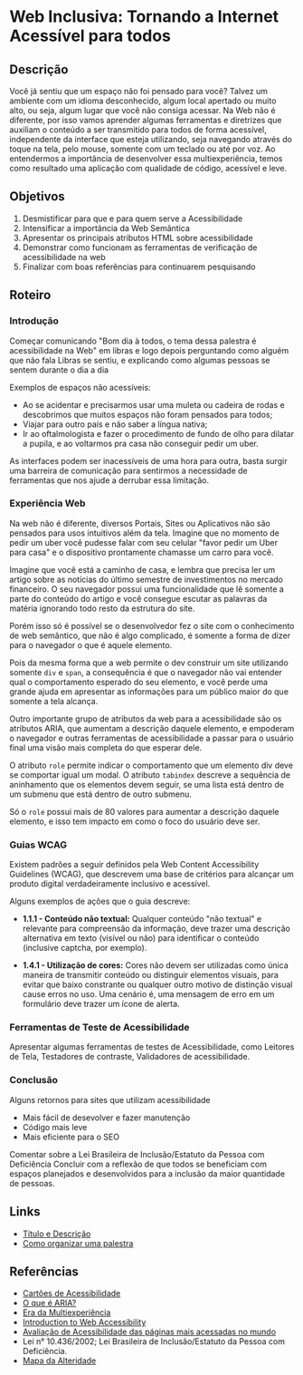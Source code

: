 # Web Inclusiva: Tornando a Internet Acessível para todos

## Descrição

Você já sentiu que um espaço não foi pensado para você? Talvez um ambiente com um idioma desconhecido, algum local apertado ou muito alto, ou seja, algum lugar que você não consiga acessar. Na Web não é diferente, por isso vamos aprender algumas ferramentas e diretrizes que auxiliam o conteúdo a ser transmitido para todos de forma acessível, independente da interface que esteja utilizando, seja navegando através do toque na tela, pelo mouse, somente com um teclado ou até por voz. Ao entendermos a importância de desenvolver essa multiexperiência, temos como resultado uma aplicação com qualidade de código, acessível e leve.

## Objetivos

1. Desmistificar para que e para quem serve a Acessibilidade
1. Intensificar a importância da Web Semântica
1. Apresentar os principais atributos HTML sobre acessibilidade
1. Demonstrar como funcionam as ferramentas de verificação de acessibilidade na web
1. Finalizar com boas referências para continuarem pesquisando

## Roteiro

### Introdução

Começar comunicando "Bom dia à todos, o tema dessa palestra é acessibilidade na Web" em libras e logo depois perguntando como alguém que não fala Libras se sentiu, e explicando como algumas pessoas se sentem durante o dia a dia

Exemplos de espaços não acessíveis:

- Ao se acidentar e precisarmos usar uma muleta ou cadeira de rodas e descobrimos que muitos espaços não foram pensados para todos;
- Viajar para outro país e não saber a língua nativa;
- Ir ao oftalmologista e fazer o procedimento de fundo de olho para dilatar a pupila, e ao voltarmos pra casa não conseguir pedir um uber.

As interfaces podem ser inacessíveis de uma hora para outra, basta surgir uma barreira de comunicação para sentirmos a necessidade de ferramentas que nos ajude a derrubar essa limitação.


### Experiência Web

Na web não é diferente, diversos Portais, Sites ou Aplicativos não são pensados para usos intuitivos além da tela. Imagine que no momento de pedir um uber você pudesse falar com seu celular "favor pedir um Uber para casa" e o dispositivo prontamente chamasse um carro para você.

Imagine que você está a caminho de casa, e lembra que precisa ler um artigo sobre as notícias do último semestre de investimentos no mercado financeiro. O seu navegador possui uma funcionalidade que lê somente a parte do conteúdo do artigo e você consegue escutar as palavras da matéria ignorando todo resto da estrutura do site.

Porém isso só é possível se o desenvolvedor fez o site com o conhecimento de web semântico, que não é algo complicado, é somente a forma de dizer para o navegador o que é aquele elemento.

Pois da mesma forma que a web permite o dev construir um site utilizando somente `div` e `span`, a consequência é que o navegador não vai entender qual o comportamento esperado do seu elemento, e você perde uma grande ajuda em apresentar as informações para um público maior do que somente a tela alcança.

Outro importante grupo de atributos da web para a acessibilidade são os atributos ARIA, que aumentam a descrição daquele elemento, e empoderam o navegador e outras ferramentas de acessibilidade a passar para o usuário final uma visão mais completa do que esperar dele.

O atributo `role` permite indicar o comportamento que um elemento div deve se comportar igual um modal. O atributo `tabindex` descreve a sequência de aninhamento que os elementos devem seguir, se uma lista está dentro de um submenu que está dentro de outro submenu.

Só o `role` possui mais de 80 valores para aumentar a descrição daquele elemento, e isso tem impacto em como o foco do usuário deve ser.

### Guias WCAG

Existem padrões a seguir definidos pela Web Content Accessibility Guidelines (WCAG), que descrevem uma base de critérios para alcançar um produto digital verdadeiramente inclusivo e acessível.

Alguns exemplos de ações que o guia descreve:

- **1.1.1 - Conteúdo não textual:** Qualquer conteúdo "não textual" e relevante para compreensão da informação, deve trazer uma descrição alternativa em texto (visível ou não) para identificar o conteúdo (inclusive captcha, por exemplo).

- **1.4.1 - Utilização de cores:** Cores não devem ser utilizadas como única maneira de transmitir conteúdo ou distinguir elementos visuais, para evitar que baixo constrante ou qualquer outro motivo de distinção visual cause erros no uso. Uma cenário é, uma mensagem de erro em um formulário deve trazer um ícone de alerta.

### Ferramentas de Teste de Acessibilidade

Apresentar algumas ferramentas de testes de Acessibilidade, como Leitores de Tela, Testadores de contraste, Validadores de acessibilidade.

### Conclusão

Alguns retornos para sites que utilizam acessibilidade

- Mais fácil de desevolver e fazer manutenção
- Código mais leve
- Mais eficiente para o SEO

Comentar sobre a Lei Brasileira de Inclusão/Estatuto da Pessoa com Deficiência
Concluir com a reflexão de que todos se beneficiam com espaços planejados e desenvolvidos para a inclusão da maior quantidade de pessoas.

## Links

- [Título e Descrição](https://medium.com/womakerscode/speaker-tips-criando-uma-proposta-de-palestra-461d1cf187f4)
- [Como organizar uma palestra](https://rockcontent.com/br/blog/como-organizar-uma-palestra/)

## Referências

- [Cartões de Acessibilidade](https://guia-wcag.com/)
- [O que é ARIA?](https://web.dev/articles/semantics-aria?hl=pt-br)
- [Era da Multiexperiência](https://edu.ieee.org/br-ufcgras/era-da-multiexperiencia-o-caminho-para-a-transformacao-digital/)
- [Introduction to Web Accessibility](https://a11y.coffee/intro/)
- [Avaliação de Acessibilidade das páginas mais acessadas no mundo](https://webaim.org/projects/million/)
- Lei n° 10.436/2002; Lei Brasileira de Inclusão/Estatuto da Pessoa com Deficiência.
- [Mapa da Alteridade](https://brasil.uxdesign.cc/mapa-da-alteridade-uma-ferramenta-colaborativa-de-design-inclusivo-2df21f9882f8)
